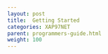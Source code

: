 ```yaml
---
layout: post
title:  Getting Started
categories: XAP97NET
parent: programmers-guide.html
weight: 100
---
```


